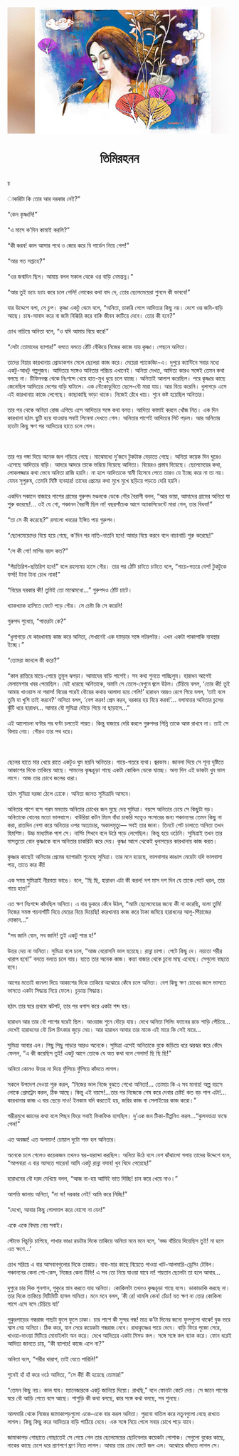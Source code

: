<div align=center> <img src="../../metadata/images/rabibasariya/তিমিরহনন.jpg" align="center" ></div>
<h1 align=center>তিমিরহনন</h1>
<h2 align=center></h2>
চ<br> <br>াকরিটা কি তোর আর দরকার নেই?”<br> <br>“কেন কৃষ্ণাদি!”<br> <br>“এ মাসে ক’দিন কামাই করলি?”<br> <br>“কী করব! কাল আসার পথে ও জোর করে বি গার্ডেন নিয়ে গেল!”<br> <br>“আর গত সপ্তাহে?”<br> <br>“ওর জন্মদিন ছিল। আমায় বলল সকাল থেকে ওর বাড়ি নেমন্তন্ন।”<br> <br>“আর তুই ড্যাং ড্যাং করে চলে গেলি! লোকের কথা বাদ দে, তোর ছেলেমেয়েরা শুনলে কী ভাববে!”<br> <br>যার উদ্দেশে বলা, সে চুপ। কৃষ্ণা একটু থেমে বলে, “অনিতা, চাকরি গেলে আদিত্যর কিছু নয়। দেশে ওর জমি-বাড়ি আছে। চাষ-আবাদ করে বা জমি বিক্কিরি করে বাকি জীবন কাটিয়ে দেবে। তোর কী হবে?”<br> <br>চোখ নাচিয়ে অনিতা বলে, “ও যদি আমায় বিয়ে করে!”<br> <br>“সেটা তোমাদের ব্যাপার!” বলতে বলতে ঠোঁট বেঁকিয়ে নিজের কাজে যায় কৃষ্ণা। পেছনে অনিতা।<br> <br>তাদের বিয়ার কারখানায় প্রোডাকশন সেলে ছেলেরা কাজ করে। মেয়েরা প্যাকেজিং-এ। দুপুরে ক্যান্টিনে সবার মধ্যে একটু-আধটু গল্পগুজব। আদিত্যর সঙ্গেও অনিতার পরিচয় এখানেই। অনিতা দেখত, আদিত্য কারও সঙ্গেই তেমন কথা বলছে না। টিফিনবক্স থেকে নিঃশব্দে খেয়ে হাত-মুখ ধুয়ে চলে যাচ্ছে। অনিতাই আলাপ করেছিল। পরে কৃষ্ণার কাছে জেনেছিল আদিত্যর দেশের বাড়ি ঘাটালে। এক নৌকোডুবিতে ছেলে-বৌ মারা যায়। আর বিয়ে করেনি। ধুলাগড়ে এসে এই কারখানায় কাজে লেগেছে। কাছাকাছি ভাড়া থাকে। নিজেই রেঁধে খায়। শুনে কষ্ট হয়েছিল অনিতার।<br> <br>তার পর থেকে অনিতা রোজ এগিয়ে এসে আদিত্যর সঙ্গে কথা বলত। আদিত্য কামাই করলে খোঁজ নিত। এক দিন কারখানা হঠাৎ ছুটি হয়ে যাওয়ায় সবাই সিনেমা দেখতে গেল। অনিতার পাশেই আদিত্যর সিট পড়ল। আর অনিতার হাতটা কিছু ক্ষণ পর আদিত্যর হাতে চলে গেল।<br> <br><br> <br>তার পর গঙ্গা দিয়ে অনেক জল গড়িয়ে গেছে। মাঝেমধ্যে দু’জনে টুকটাক বেড়াতে গেছে। অনিতা কয়েক দিন ঘুরেও এসেছে আদিত্যর বাড়ি। আদরে আদরে তাকে ভরিয়ে দিয়েছে আদিত্য। বিয়েরও প্রস্তাব দিয়েছে। ছেলেমেয়ের কথা, লোকলজ্জার কথা ভেবে অনিতা রাজি হয়নি। না হলে আদিত্যকে স্বামী হিসেবে পেতে তারও যে ইচ্ছে করে না তা নয়। যেমন সুপুরুষ, তেমনি মিষ্টি ব্যবহার! তাদের প্রেমের কথা মুখে মুখে ছড়িয়ে পড়তে দেরি হয়নি।<br> <br>একদিন সকালে বাজারে পাশের গ্রামের গুরুপদ মণ্ডলকে ডেকে গৌর বৈরাগী বলল, “আর ভায়া, আমাদের গ্রামের অনিতা যা শুরু করেছে!... ওই যে গো, পঞ্চানন বৈরাগী ছিল না! বছরপাঁচেক আগে অ্যাকসিডেন্টে মারা গেল, তার বিধবা!”<br> <br>“তা সে কী করেছে?” রসালো খবরের ইঙ্গিত পায় গুরুপদ।<br> <br>“ছেলেমেয়েদের বিয়ে হয়ে গেছে, ক’দিন পর নাতি-নাতনি হবে! আবার বিয়ে করবে বলে নাচানাচি শুরু করেছে!”<br> <br>“সে কী গো! মাগির বয়স কত?”<br> <br>“পঁয়তিরিশ-ছত্তিরিশ হবে!” বলে রহস্যময় হাসে গৌর। তার পর ঠোঁট চাটতে চাটতে বলে, “গায়ে-গতরে বেশ! টুকটুকে ফর্সা! টানা টানা চোখ নাক!”<br> <br>“বিয়ের দরকার কী! তুমিই তো মাঝেমধ্যে...” গুরুপদও ঠোঁট চাটে।<br> <br>খ্যাকখ্যাক হাসিতে ফেটে পড়ে গৌর। সে চেষ্টা কি সে করেনি!<br> <br>গুরুপদ শুধোয়, “পাত্তরটা কে?”<br> <br>“ধুলাগড়ে যে কারখানায় কাজ করে অনিতা, সেখানেই এক দামড়ার সঙ্গে লটরপটর। এখন একটা পাকাপাকি ব্যবস্থার ইচ্ছে।”<br> <br>“তোমরা জানলে কী করে?”<br> <br>“কাল রাত্তিরে মায়ে-পোয়ে তুমুল ঝগড়া। আমাদের বাড়ি পাশেই। সব কথা শুনতে পাচ্ছিলুম। হারাধন আগেই মেলামেশার খবর পেয়েছিল। যেই ধরেছে অনিতাকে, অমনি সে তেলে-বেগুনে জ্বলে উঠল। চেঁচিয়ে বলল, ‘তোর কী! তুই আমায় খাওয়াস না পরাস! বিয়ের পরেই বৌয়ের কথায় আলাদা হয়ে গেলি!’ হারাধন আরও রেগে গিয়ে বলল, ‘তাই বলে তুমি যা খুশি তাই করবে?’ অনিতা বলল, ‘বেশ করব! প্রেম করব, দরকার হয় বিয়ে করব!’... বলামাত্তর অনিতার চুলের ঝুঁটি ধরে হারাধন... আমার বৌ সুমিত্রা দৌড়ে গিয়ে না ছাড়ালে…”<br> <br>এই আলোচনা ঘণ্টার পর ঘণ্টা চলতেই পারত। কিন্তু বাজারে দেরি করলে গুরুপদর গিন্নি তাকে আস্ত রাখবে না। তাই সে বিদায় নেয়। গৌরও তার পথ ধরে।<br> <br><br> <br>ছেলের হাতে মার খেয়ে রাতে একটুও ঘুম হয়নি অনিতার। গায়ে-গতরে ব্যথা। জ্বরভাব। জানলা দিয়ে সে শূন্য দৃষ্টিতে আকাশের দিকে তাকিয়ে আছে। সামনের কৃষ্ণচূড়া গাছে একটা কোকিল ডেকে যাচ্ছে। অন্য দিন এই ডাকটা খুব ভাল লাগে। আজ তার চোখে জলের ধারা।<br> <br>হঠাৎ সুমিত্রা দরজা ঠেলে ঢোকে। অনিতা জানত সুমিত্রাদি আসবে।<br> <br>অনিতার পাশে বসে পরম মমতায় অনিতার চোখের জল মুছে দেয় সুমিত্রা। বয়সে অনিতার চেয়ে সে কিছুটা বড়। অনিতাকে বোনের মতো ভালবাসে। বাউরিয়া কটন মিলে বাঁধা চাকরি সত্ত্বেও সংসারের জন্য পঞ্চাননের তেমন কিছু না করা, রাতদিন নেশা করে অনিতার ওপর অত্যাচার, অকালমৃত্যু— সবই তার জানা। তিনটে পেট চালাতে অনিতা তখন হিমশিম। উচ্চ মাধ্যমিক পাশ সে। নার্সিং শিখবে বলে উঠে পড়ে লেগেছিল। কিন্তু হয়ে ওঠেনি। সুমিত্রাই তখন তার মাসতুতো বোন কৃষ্ণাকে বলে অনিতার চাকরিটা করে দেয়। কৃষ্ণা আগে থেকেই ধুলাগড়ের কারখানায় কাজ করত।<br> <br>কৃষ্ণার কাছেই অনিতার প্রেমের ব্যাপারটা শুনেছে সুমিত্রা। তার মনে হয়েছে, ভালবাসার কাঙাল মেয়েটা যদি ভালবাসা পায়, তাতে কার কী!<br> <br>এক সময় সুমিত্রাই নীরবতা ভাঙে। বলে, “ছি ছি, হারাধন এটা কী করল! দশ মাস দশ দিন যে তাকে পেটে ধরল, তার গায়ে হাত!”<br> <br>এত ক্ষণ নিঃশব্দে কাঁদছিল অনিতা। এ বার ডুকরে কেঁদে উঠল, “আমি ছেলেমেয়ের জন্যে কী না করেছি, বলো তুমি! নিজের সমস্ত গয়নাগাঁটি দিয়ে মেয়ের বিয়ে দিয়েছি! কারখানায় কাজ করে টাকা জমিয়ে হারাধনের আলু-পিঁয়াজের দোকান…”<br> <br>“সব জানি বোন, সব জানি! তুই একটু শান্ত হ!”<br> <br>উত্তর দেয় না অনিতা। সুমিত্রা বলে চলে, “আজ বেরোসনি ভাল হয়েছে। রান্না চাপা। পেটে কিছু দে। নয়তো শরীর খারাপ হবে!” বলতে বলতে চলে যায়। হাতে তার অনেক কাজ। কত্তা বাজার থেকে চুনো মাছ এনেছে। সেগুলো বাছতে হবে।<br> <br>আগের মতোই জানলা দিয়ে আকাশের দিকে তাকিয়ে অঝোরে কেঁদে চলে অনিতা। বেশ কিছু ক্ষণ চোখের জলে ভাসতে ভাসতে একটা সিদ্ধান্ত নিয়ে ফেলে। চূড়ান্ত সিদ্ধান্ত।<br> <br>হঠাৎ তার ঘরে প্রথমে ঝটপট, তার পর ধপাস করে একটা শব্দ হয়।<br> <br>হারাধন আর তার বৌ পাশের ঘরেই ছিল। আওয়াজ শুনে দৌড়ে যায়। দেখে অনিতা সিলিং ফ্যানের রডে শাড়ি পেঁচিয়ে... দেখেই হারাধনের বৌ চিল চিৎকার জুড়ে দেয়। আর হারাধন আবার তার মাকে এই মারে কি সেই মারে...<br> <br>সুমিত্রা আবার এল। পিছু পিছু পাড়ার আরও অনেকে। সুমিত্রা এসেই অনিতাকে বুকে জড়িয়ে ধরে ঝরঝর করে কেঁদে ফেলল, “এ কী করেছিস তুই! একটু আগে তোকে যে অত কথা বলে গেলাম! ছি ছি ছি!”<br> <br>অনিতা কোনও উত্তর না দিয়ে ফুঁপিয়ে ফুঁপিয়ে কাঁদতে লাগল।<br> <br>সকলে উপদেশ দেওয়া শুরু করল, “নিজের ভাল নিজে বুঝতে শেখো অনিতা!... তোমায় কি এ সব মানায়! অল্প বয়সে লোকে প্রেমট্রেম করল, ঠিক আছে। কিন্তু এই বয়সে!...তার পর নিজেকে শেষ করে দেবার চেষ্টা! কত বড় পাপ এটা!... কারখানার কাজ এ বার ছেড়ে দাও! ইনকাম যদি করতেই হয়, জরির কাজ বা সেলাইয়ের কাজ করো।”<br> <br>গম্ভীরমুখে জ্ঞানের কথা বলে পিছন ফিরে সবাই ফিকফিক হাসছিল। দু’এক জন টিকা-টিপ্পনিও করল...“ঝুলনযাত্রা ফস্কে গেল!”<br> <br>এত অবজ্ঞা! এত অপমান! চোয়াল দুটো শক্ত হল অনিতার।<br> <br>অনেকে চলে গেলেও কয়েকজন তখনও ঘর-বারান্দা করছিল। অনিতা উঠে বসে বেশ ঝাঁঝালো গলায় তাদের উদ্দেশে বলে, “আপনারা এ বার আসতে পারেন! আমি একটু রান্না বসাব! খুব খিদে পেয়েছে!”<br> <br>হারাধনের বৌ দরদ দেখিয়ে বলল, “আজ না-হয় আমিই ভাত দিচ্ছি! চান করে খেয়ে নাও।”<br> <br>আপত্তি জানায় অনিতা, “না না! দরকার নেই! আমি করে নিচ্ছি!”<br> <br>“দেখো, আবার কিছু গোলমাল করে বোসো না যেন!”<br> <br>একে একে বিদায় নেয় সবাই।<br> <br>স্টোভে খিচুড়ি চাপিয়ে, পাখার ভাঙা রডটার দিকে তাকিয়ে অনিতা মনে মনে বলে, ‘বড্ড বাঁচিয়ে দিয়েছিস তুই! না হলে এত ক্ষণে...’<br> <br>চোখ সরিয়ে এ বার আসবাবগুলোর দিকে তাকায়। বাবা-মার কাছে বিয়েতে পাওয়া খাট-আলমারি-ড্রেসিং টেবিল। পঞ্চাননের কেনা শো-কেস, নিজের কেনা টিভি! এ সব তো নিয়ে যাওয়া যাবে না! শয়তান ছেলেটা তা হলে আবার…<br> <br>দুপুরে চার দিক শুনশান, পুকুরে স্নান করতে যায় অনিতা। কোকিলটা তখনও কৃষ্ণচূড়া গাছে বসে। ডাকাডাকি করছে না। তার দিকে তাকিয়ে মিটিমিটি হাসল অনিতা। মনে মনে বলল, ‘কী রে! থামলি কেন! চেঁচা! যত ক্ষণ না তোর কোকিলা পাশে এসে বসে চেঁচিয়ে যা!’<br> <br>পুকুরপাড়ের গন্ধরাজ গাছটা ফুলে ফুলে ঢাকা। চার পাশে কী সুন্দর গন্ধ! মাত্র ক’টা দিনের জন্যে ফুলগুলো থাকে! বুক ভরে শ্বাস নেয় অনিতা। ঠিক করে, স্নান সেরে কয়েকটা গন্ধরাজ নেবে। রাধাকৃষ্ণের পায়ে দেবে। বাড়ি ফিরে পুজো সেরে, খাওয়া-দাওয়া মিটিয়ে মোবাইলটা অন করে। দেখে আদিত্যর একটা মিসড কল। সঙ্গে সঙ্গে কল ব্যাক করে। ফোন ধরেই আদিত্য জানতে চায়, “কী ব্যাপার! কাজে এলে না?”<br> <br>অনিতা বলে, “শরীর খারাপ, তাই যেতে পারিনি!”<br> <br>শুনেই হাঁ  হাঁ করে ওঠে আদিত্য, “সে কী! কী হয়েছে তোমার!”<br> <br>“তেমন কিছু নয়। কাল যাব। ম্যানেজারকে একটু জানিয়ে দিয়ো। রাখছি,” বলে ফোনটা কেটে দেয়। সে জানে পাশের ঘরে বৌ আড়ি পেতে বসে আছে। শাশুড়ি কী কথা বলছে, কার সঙ্গে কথা বলছে, সব শুনছে।<br> <br>আলমারি থেকে নিজের জামাকাপড়গুলো একে-একে বার করল অনিতা। পুরনো বাতিল করে নতুনগুলো বেছে রাখতে লাগল। কিছু কিছু করে আদিত্যর বাড়ি পাঠিয়ে দেবে। এক সঙ্গে নিয়ে গেলে সবার চোখে পড়ে যাবে।<br> <br>জামাকাপড় গোছাতে গোছাতেই সে পেয়ে গেল তার ছেলেমেয়ের ছোটবেলার কয়েকটা পোশাক। সেগুলো বুকের কাছে, নাকের কাছে চেপে ধরে প্রাণপণে ঘ্রাণ নিতে লাগল। আবার তার চোখ ফেটে জল এল। অঝোরে কাঁদতে লাগল সে।<br> <br><br> <br>